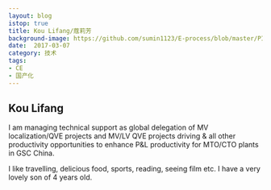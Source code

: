 ```yaml
---
layout: blog
istop: true
title: Kou Lifang/蔻莉芳
background-image: https://github.com/sumin1123/E-process/blob/master/PIC/koulifang.jpg?raw=true
date:  2017-03-07
category: 技术
tags:
- CE
- 国产化
---
```

 
## Kou Lifang

I am managing  technical support as global delegation of MV localization/QVE projects and MV/LV QVE projects driving & all other productivity opportunities to enhance P&L productivity for MTO/CTO plants in GSC China.

I like travelling, delicious food, sports, reading, seeing film etc. 
I have a very lovely son of 4 years old.
